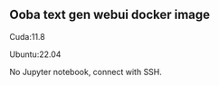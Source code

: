 ## Ooba text gen webui docker image

Cuda:11.8

Ubuntu:22.04

No Jupyter notebook, connect with SSH.
